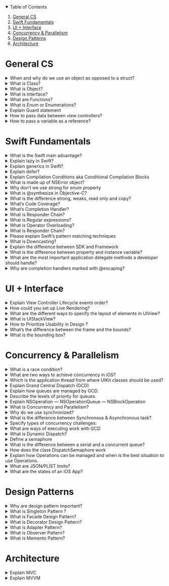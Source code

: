 <!-- TABLE OF CONTENTS -->
<details open="open">
  <summary>Table of Contents</summary>
  <ol>
    <li><a href="#General-CS">General CS</a></li>
    <li><a href="#Swift-Fundamentals">Swift Fundamentals</a></li>
    <li><a href="#UI-Interface">UI + Interface</a></li>
    <li><a href="#Concurrency-&-Parallelism">Concurrency & Parallelism</a></li>
    <li><a href="#Design-Patterns">Design Patterns</a></li>
    <li><a href="#Architecture">Architecture</a></li>
  </ol>
</details>

# General CS

<details>
<summary>
When and why do we use an object as opposed to a struct?
</summary>
Structs are value types. Classes(Objects) are reference types.
</details>

<details>
<summary>
What is Class?
</summary>
A class is meant to define an object and how it works. In this way, a class is like a blueprint of an object.
</details>

<details>
<summary>
What is Object?
</summary>
An object is an instance of a class.
</details>

<details>
<summary>
What is interface?
</summary>
Like a class, an interface defines methods. Unlike a class, an interface never implements methods; instead, classes that implement the interface implement the methods defined by the interface
</details>

<details>
<summary>
What are Functions?
</summary>

</details>

<details>
<summary>
What is Enum or Enumerations?
</summary>
Enumerations define a finite number of states, and can bundle associated values with each individual state, you can use them to model the state of your app and its internal processes.
</details>


<details>
<summary>
Explain Guard statement
</summary>

</details>


<details>
<summary>
How to pass data between view controllers?
</summary>

</details>

<details>
<summary>
How to pass a variable as a reference?
</summary>

</details>


# Swift Fundamentals

<details>
<summary>
What is the Swift main advantage?
</summary>

</details>

<details>
<summary>
Explain lazy in Swift?
</summary>

</details>

<details>
<summary>
 Explain generics in Swift?
</summary>

</details>

<details>
<summary>
Explain defer?
</summary>

</details>

<details>
<summary>
Explain Compilation Conditions aka Conditional Compilation Blocks
</summary>
A conditional compilation block allows code to be conditionally compiled depending on the value of one or more compilation conditions.

Every conditional compilation block begins with the **#if** compilation directive and ends with the **#endif** compilation directive.

### Sample Code

```Swift
#if compiler(>=5)
print("Compiled with the Swift 5 compiler or later")
#endif
#if swift(>=4.2)
print("Compiled in Swift 4.2 mode or later")
#endif
#if compiler(>=5) && swift(<5)
print("Compiled with the Swift 5 compiler or later in a Swift mode earlier than 5")
#endif
// Prints "Compiled with the Swift 5 compiler or later"
// Prints "Compiled in Swift 4.2 mode or later"
// Prints "Compiled with the Swift 5 compiler or later in a Swift mode earlier than 5"
```
</details>

<details>
<summary>
What is made up of NSError object?
</summary>
NSError is information about an error condition including a domain, a domain-specific error code, and application-specific information (i.e. user info dictionary).

### Sample Code

```Swift
init(domain: String, code: Int, userInfo: [String : Any]?)
// Returns an NSError object initialized for a given domain and code with a given userInfo dictionary.
```
</details>



<details>
<summary>
Why don’t we use strong for enum property
</summary>
Enums are not objects, so we don’t specify strong or weak
</details>

<details>
<summary>
What is @synthesize in Objective-C?
</summary>
Synthesize generates getter and setter methods for your property.
</details>


<details>
<summary>
What is the difference strong, weaks, read only and copy?
</summary>
strong, weak, assign property attributes define how memory for that property will be managed.

**Strong** means that the reference count will be increased and the reference to it will be maintained through the life of the object

**Weak** ( non-strong reference ), means that we are pointing to an object but not increasing its reference count. It’s often used when creating a parent child relationship. The parent has a strong reference to the child but the child only has a weak reference to the parent.

**Read-only**, we can set the property initially but then it can’t be changed.

**Copy** means that we’re copying the value of the object when it’s created. Also prevents its value from changing.

</details>

<details>
<summary>
What’s Code Coverage?
</summary>
Code coverage is a metric that helps us to measure the value of our unit tests.
</details>

<details>
<summary>
What’s Completion Handler?
</summary>
A completion handler is a closure (“a self-contained block of functionality that can be passed around and used in your code”). It gets passed to a function as an argument and then called when that function is done.

The completion handler takes a chunk of code with 3 arguments: **(NSData?, NSURLResponse?, NSError?)**

They're super convenient when making an API call, and we need to do something when that task is done, like updating the UI to show the data from the API call.
</details>


<details>
<summary>
What is Responder Chain?
</summary>

</details>


<details>
<summary>
What is Regular expressions?
</summary>

</details>


<details>
<summary>
What is Operator Overloading?
</summary>

</details>


<details>
<summary>
What is Responder Chain?
</summary>

</details>



<details>
<summary>
Please explain Swift’s pattern matching techniques
</summary>

</details>


<details>
<summary>
What is Downcasting?
</summary>
When we’re casting an object to another type in Objective-C, it’s pretty simple since there’s only one way to do it. In Swift, though, there are two ways to cast — one that’s safe and one that’s not.

- **as** used for upcasting and type casting to bridged type

- **as?** used for safe casting, return nil if failed

- **as!** used to force casting, crash if failed. should only be used when we know the downcast will succeed.
</details>


<details>
<summary>
Explain the difference between SDK and Framework
</summary>

**SDK** is a set of software development tools. This set is used for the creation of applications. 

**Framework** is basically a platform which is used for developing software applications. It provides the necessary foundation on which the programs can be developed for a specific platform. 

SDK and Framework complement each other, and SDKs are available for frameworks.
</details>

<details>
<summary>
What is the difference between property and instance variable?
</summary>

**Property** is a more abstract concept. 

**Instance** variable is literally just a storage slot, as a slot in a struct. 

Normally other objects are never supposed to access them directly. Usually, a property will return or set an instance variable, but it could use data from several or none at all.
</details>

<details>
<summary>
What are the most important application delegate methods a developer should handle?
</summary>
The seven most important application delegate methods a developer should handle are:

- **application:willFinishLaunchingWithOptions**
    Method called when the launch process is initiated. This is the first opportunity to execute any code within the app.

- **application:didFinishLaunchingWithOptions**
    Method called when the launch process is nearly complete. Since this method is called is before any of the app’s windows are displayed, it is the last opportunity to prepare the interface and make any final adjustments.

- **applicationDidBecomeActive**
    Once the application has become active, the application delegate will receive a callback notification message via the method applicationDidBecomeActive.
    
    This method is also called each time the app returns to an active state from a previous switch to inactive from a resulting phone call or SMS.

- **applicationWillResignActive**
    There are several conditions that will spawn the **applicationWillResignActive** method. 
    
    Each time a temporary event, such as a phone call, happens this method gets called. It is also important to note that “quitting” an iOS app does not terminate the processes, but rather moves the app to the background.

- **applicationDidEnterBackground**
    This method is called when an iOS app is running, but no longer in the foreground. 
    
    In other words, the user interface is not currently being displayed. 
    
    The app has approximately five seconds to perform tasks and return. If the method does not return within five seconds, the application is terminated.

- **applicationWillEnterForeground**
    This method is called as an app is preparing to move from the background to the foreground. 
    
    The app, however, is not moved into an active state without the **applicationDidBecomeActive** method being called. This method gives a developer the opportunity to re-establish the settings of the previous running state before the app becomes active.

- **applicationWillTerminate**
    This method notifies your application delegate when a termination event has been triggered. 
    
    Hitting the home button no longer quits the application. 
    
    Force quitting the iOS app, or shutting down the device triggers the **applicationWillTerminate** method. This is an opportunity to save the application configuration, settings, and user preferences.

### Two more delegate functions come with iOS13

- **configurationForConnecting**
    It returns the configuration data for UIKit to use when creating a new scene.

- **didDiscardSceneSessions**
    This method is called as an app’s user closed one or more scenes via the app switcher.
</details>

<details>
<summary>
Why are completion handlers marked with @escaping?
</summary>
Because they are executed some point after the enclosing function has been executed.
</details>


# UI + Interface

<details>
<summary>
Explain View Controller Lifecycle events order?
</summary>
There are a few different lifecycle events:

- **loadView**

    Creates the view that the controller manages. It’s only called when the view controller is created and only when done programatically. It is responsible for making the view property exist in the first place.

- **viewDidLoad**

    Called after the controller’s view is loaded into memory. It’s only called when the view is created.

- **viewWillAppear**

    It’s called whenever the view is presented on the screen. In this step the view has bounds defined but the orientation is not applied.

- **viewWillLayoutSubviews**

    Called to notify the view controller that its view is about to layout its subviews. This method is called every time the frame changes

- **viewDidLayoutSubviews**

    Called to notify the view controller that its view has just laid out its subviews. Make additional changes here after the view lays out its subviews.

- **viewDidAppear**

    Notifies the view controller that its view was added to a view hierarchy.

- **viewWillDisappear**

    Before the transition to the next view controller happens and the origin view controller gets removed from screen, this method gets called.

- **viewDidDisappear**

    After a view controller gets removed from the screen, this method gets called. You usually override this method to stop tasks that are should not run while a view controller is not on screen.

- **viewWillTransition(to:with:)**

    When the interface orientation changes, UIKit calls this method on the window’s root view controller before the size changes are about to be made. The root view controller then notifies its child view controllers, propagating the message throughout the view controller hierarchy.
</details>

<details>
<summary>
How could you set up Live Rendering?
</summary>
The attribute @IBDesignable lets Interface Builder perform live updates on a particular view. 

**IBDesignable** requires Init frame to be defined as well in UIView class.

### Sample Code

```Swift 
@IBDesignable 
class MyCustomView: UIView {
   let textLabel = UILabel()

   required init(coder aDecoder: NSCoder) {
         super.init(coder: aDecoder)!
         setupView()
   }
   override init(frame: CGRect) {
          super.init(frame: frame)
          setupView()
   }
```
</details>

<details>
<summary>
What are the different ways to specify the layout of elements in UIView?
</summary>

</details>

<details>
<summary>
What is UIStackView?
</summary>
UIStackView provides a way to layout a series of views horizontally or vertically. We can define how the contained views adjust themselves to the available space.
</details>

<details>
<summary>
How to Prioritize Usability in Design ?
</summary>
Broke down its design process to prioritize usability in 4 steps:

- Think like the user, then design the UX.

- Remember that users are people, not demographics.

- When promoting an app, consider all the situations in which it could be useful.

- Keep working on the utility of the app even after launch.
</details>

<details>
<summary>
What’s the difference between the frame and the bounds?
</summary>
The **bounds** of a UIView is the rectangle, expressed as a location (x,y) and size (width, height) relative to its own coordinate system (0,0). 

The **frame** of a UIView is the rectangle, expressed as a location (x,y) and size (width, height) relative to the superview it is contained within.
</details>

<details>
<summary>
What is the bounding box?
</summary>
The bounding box is a term used in geometry; it refers to the smallest measure (area or volume) within which a given set of points.
</details>


# Concurrency & Parallelism

<details>
<summary>
What is a race condition?
</summary>

</details>

<details>
<summary>
What are two ways to achieve concurrency in iOS?
</summary>
Dispatch queues, Operation queues, handling threads manually.
</details>

<details>
<summary>
Which is the application thread from where UIKit classes should be used?
</summary>
The main thread.
</details>

<details>
<summary>
Explain Grand Central Dispatch (GCD)
</summary>

</details>

<details>
<summary>
Explain how queues are managed by GCD.
</summary>

</details>

<details>
<summary>
Describe the levels of priority for queues.
</summary>

- **.userInteractive** - interacting with users
    high

- **.userInitiated** - initiated/started by user 
    default

- **.utility**
    low

- **.background**
    background

</details>

<details>
<summary>
Explain NSOperation — NSOperationQueue — NSBlockOperation
</summary>

</details>

<details>
<summary>
What is Concurrency and Parallelism?
</summary>

- **Concurrency**: the ability to decompose a program, algorithm, or problem into smaller components or units that can be executed out-of-order, or in partial order, without affecting the final outcome. ie. **Concurrency** is the act of dividing up work.

- **Parallelism**: Parallel programming utilizes a shift from procedural tasks, which run sequentially, to tasks that run at the same time.

### Short of it:

- **Concurrency** is about dealing with lots of things at once.

- **Parallelism** is about doing lots of things at once

</details>

<details>
<summary>
Why do we use synchronized?
</summary>
Synchronized guarantees that only one thread can be executing that code in the block at any given time.
</details>

<details>
<summary>
What is the difference between Synchronous & Asynchronous task?
</summary>
Synchronous: waits until the task have completed 

Asynchronous: completes a task in the background and can notify you when complete
</details>

<details>
<summary>
Specify types of concurrency challenges: 
</summary>

- **Deadlocks**

- **Priority Inversion**

- **Race Conditions**

- **Critical Section**

- **Locking(mutexes, rendez vous, semaphores)**
    A **mutex** is like a token that passes from one thread to another, allowing one thread at a time to proceed.

    **rendez vous**: Threads that get to the rendezvous point wait until all the threads have reached the rendezvous point, and then they continue.     

</details>

<details>
<summary>
What are ways of executing work with GCD 
</summary>

- **Readers-Writers Problem**

- **DispatchWorkItem**

- **DispatchGroups**

- **Concurrent Loops**

- **Delayed Task Execution**

</details>


<details>
<summary>
What is Dynamic Dispatch?
</summary>
Dynamic Dispatch is the process of selecting which implementation of a polymorphic operation that’s a method or a function to call at run time. 

i.e When a class to override methods and properties declared in its superclasses
</details>

<details>
<summary>
Define a semaphore
</summary>
A data structure that is useful for solving a variety of synchronization problems
</details>

<details>
<summary>
What is the difference between a serial and a concurrent queue?
</summary>

- **Serial queues** (aka private dispatch queues) execute one task at a time in the order in which they are added to the queue

- **Concurrent queues** (also known as a type of global dispatch queue) execute one or more tasks concurrently, but tasks are still started in the order in which they were added to the queue
</details>

<details>
<summary>
How does the class DispatchSemaphore work
</summary>
An object that controls access to a resource across multiple execution contexts through use of a traditional counting semaphore.

Increment a semaphore count by calling **signal()**

Decrement a semaphore count by calling **wait()** or one of its variants that specifies a timeout.

#### Two components:

- **A threads queue** - used by the semaphore to keep track of waiting threads in FIFO order (The first thread entered to the queue will be the first to get access to the shared resource once it is available).

- **A counter value** - used by the semaphore to decide if a thread should get access to a shared resource or not. The counter value changes when we call signal() or wait() functions.

</details>

<details>
<summary>
Explain how Operations can be managed and when is the best situation to use Operations.
</summary>

Managed in a blockOperation, blockOperations are then used in

```class OperationQueue : NSObject``` 

**blockOperations** are a bridge between GCD and Operations 

- best used for developer control and code reusability 

</details>

<details>
<summary>
What are JSON/PLIST limits?
</summary>

</details>

<details>
<summary>
What are the states of an iOS App?
</summary>

- **Non-running** — The app is not running.

- **Inactive** — The app is running in the foreground, but not receiving events. An iOS app can be placed into an inactive state, for example, when a call or SMS message is received.

- **Active** — The app is running in the foreground, and receiving events.

- **Background** — The app is running in the background, and executing code.

- **Suspended** — The app is in the background, but no code is being executed.
</details>

# Design Patterns

<details>
<summary>
Why are design pattern important?
</summary>
Design patterns are reusable solutions to common problems in software design. They’re templates designed to help you write code that’s easy to understand and reuse. 

Most common Cocoa design patterns:
- **Creational**: Singleton.

- **Structural**: Decorator, Adapter, Facade.

- **Behavioral**: Observer, and, Memento
</details>


<details>
<summary>
What is Singleton Pattern ?
</summary>

</details>


<details>
<summary>
What is Facade Design Pattern?
</summary>

</details>

<details>
<summary>
What is Decorator Design Pattern?
</summary>

</details>

<details>
<summary>
What is Adapter Pattern?
</summary>

</details>

<details>
<summary>
What is Observer Pattern?
</summary>

</details>


<details>
<summary>
What is Memento Pattern?
</summary>

</details>

# Architecture

<details>
<summary>
Explain MVC
</summary>

</details>

<details>
<summary>
Explain MVVM
</summary>

</details>